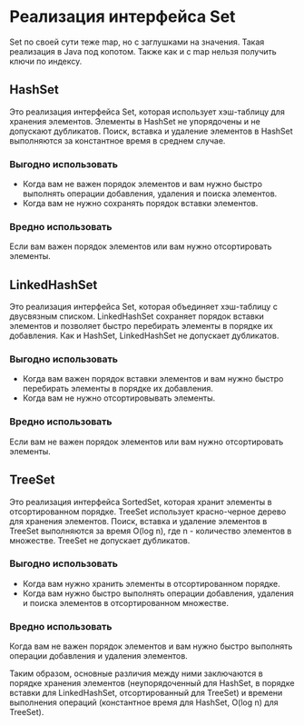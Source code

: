 # Реализация интерфейса Set

Set по своей сути теже map, но с заглушками на значения. Такая реализация в Java под копотом. Также как и с map нельзя получить ключи по индексу.

## HashSet
Это реализация интерфейса Set, которая использует хэш-таблицу для хранения элементов. Элементы в HashSet не упорядочены и не допускают дубликатов. Поиск, вставка и удаление элементов в HashSet выполняются за константное время в среднем случае.
### Выгодно использовать
* Когда вам не важен порядок элементов и вам нужно быстро выполнять операции добавления, удаления и поиска элементов.
* Когда вам не нужно сохранять порядок вставки элементов.
### Вредно использовать
Если вам важен порядок элементов или вам нужно отсортировать элементы.

## LinkedHashSet
Это реализация интерфейса Set, которая объединяет хэш-таблицу с двусвязным списком. LinkedHashSet сохраняет порядок вставки элементов и позволяет быстро перебирать элементы в порядке их добавления. Как и HashSet, LinkedHashSet не допускает дубликатов.
### Выгодно использовать
* Когда вам важен порядок вставки элементов и вам нужно быстро перебирать элементы в порядке их добавления.
* Когда вам не нужно отсортировывать элементы.
### Вредно использовать
Если вам не важен порядок элементов или вам нужно отсортировать элементы.

## TreeSet
Это реализация интерфейса SortedSet, которая хранит элементы в отсортированном порядке. TreeSet использует красно-черное дерево для хранения элементов. Поиск, вставка и удаление элементов в TreeSet выполняются за время O(log n), где n - количество элементов в множестве. TreeSet не допускает дубликатов.
### Выгодно использовать
* Когда вам нужно хранить элементы в отсортированном порядке.
* Когда вам нужно быстро выполнять операции добавления, удаления и поиска элементов в отсортированном множестве.
### Вредно использовать
Когда вам не важен порядок элементов и вам нужно быстро выполнять операции добавления и удаления элементов.

Таким образом, основные различия между ними заключаются в порядке хранения элементов (неупорядоченный для HashSet, в порядке вставки для LinkedHashSet, отсортированный для TreeSet) и времени выполнения операций (константное время для HashSet, O(log n) для TreeSet).
